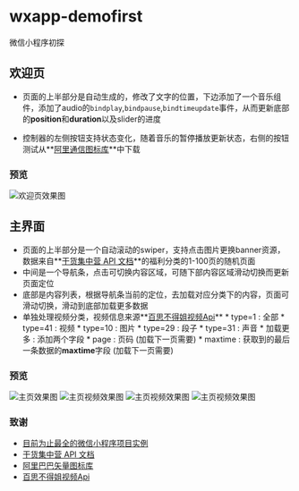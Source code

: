 # wxapp-demofirst
微信小程序初探


## 欢迎页

* 页面的上半部分是自动生成的，修改了文字的位置，下边添加了一个音乐组件，添加了audio的`bindplay`,`bindpause`,`bindtimeupdate`事件，从而更新底部的**position**和**duration**以及slider的进度

* 控制器的左侧按钮支持状态变化，随着音乐的暂停播放更新状态，右侧的按钮测试从**[阿里通信图标库](http://www.iconfont.cn/collections/show/29)**中下载


### 预览
![欢迎页效果图](pic4readme/pic1.png)


## 主界面

* 页面的上半部分是一个自动滚动的swiper，支持点击图片更换banner资源，数据来自**[干货集中营 API 文档](http://gank.io/api)**的福利分类的1-100页的随机页面
* 中间是一个导航条，点击可切换内容区域，可随下部内容区域滑动切换而更新页面定位
* 底部是内容列表，根据导航条当前的定位，去加载对应分类下的内容，页面可滑动切换，滑动到底部加载更多数据
* 单独处理视频分类，视频信息来源**[百思不得姐视频Api](http://api.budejie.com/api/api_open.php?a=list&c=data&type=41)**
      * type=1 : 全部
      * type=41 : 视频
      * type=10 : 图片
      * type=29 : 段子
      * type=31 : 声音
      * 加载更多 : 添加两个字段 
		* page : 页码 (加载下一页需要)
		* maxtime : 获取到的最后一条数据的**maxtime**字段 (加载下一页需要)
  
### 预览

![主页效果图](pic4readme/pic2.png)
![主页视频效果图](pic4readme/pic3.png)
![主页视频效果图](pic4readme/pic4.png)
![主页视频效果图](pic4readme/pic5.png)

### 致谢

* [目前为止最全的微信小程序项目实例](http://blog.csdn.net/zuoliangzhu/article/details/53862576)
* [干货集中营 API 文档](http://gank.io/api)
* [阿里巴巴矢量图标库](http://www.iconfont.cn/plus/collections/index?spm=a313x.7781069.1998910419.3.oS4Wxy)
* [百思不得姐视频Api](http://api.budejie.com/api/api_open.php?a=list&c=data&type=41)
